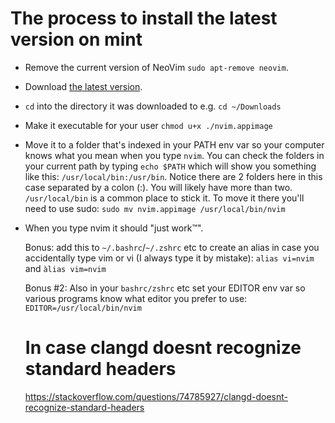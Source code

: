 # The process to install the latest version on mint
- Remove the current version of NeoVim ```sudo apt-remove neovim```.
- Download [the latest version](https://github.com/neovim/neovim/releases).
- ```cd``` into the directory it was downloaded to e.g. ```cd ~/Downloads```
- Make it executable for your user ```chmod u+x ./nvim.appimage```
- Move it to a folder that's indexed in your PATH env var so your computer knows what you mean when you type ```nvim```. You can check the folders in your current path by typing ```echo $PATH``` which will show you something like this: ```/usr/local/bin:/usr/bin```. Notice there are 2 folders here in this case separated by a colon (:). You will likely have more than two. ```/usr/local/bin``` is a common place to stick it. To move it there you'll need to use sudo: ```sudo mv nvim.appimage /usr/local/bin/nvim```
- When you type nvim it should "just work™".

  Bonus: add this to ```~/.bashrc```/```~/.zshrc``` etc to create an alias in case you accidentally type vim or vi (I always type it by mistake): ```alias vi=nvim``` and ```àlias vim=nvim```

  Bonus #2: Also in your ```bashrc/zshrc``` etc set your EDITOR env var so various programs know what editor you prefer to use: ```EDITOR=/usr/local/bin/nvim```

  # In case clangd doesnt recognize standard headers
  https://stackoverflow.com/questions/74785927/clangd-doesnt-recognize-standard-headers
